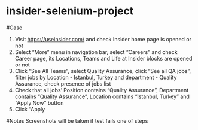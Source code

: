 # insider-selenium-project

#Case
1. Visit https://useinsider.com/ and check Insider home page is opened or not
2. Select “More” menu in navigation bar, select “Careers” and check Career page, its
Locations, Teams and Life at Insider blocks are opened or not
3. Click “See All Teams”, select Quality Assurance, click “See all QA jobs”, filter jobs by
Location - Istanbul, Turkey and department - Quality Assurance, check presence of
jobs list
4. Check that all jobs’ Position contains “Quality Assurance”, Department contains
“Quality Assurance”, Location contains “Istanbul, Turkey” and “Apply Now” button
5. Click “Apply

#Notes
Screenshots will be taken if test fails one of steps
